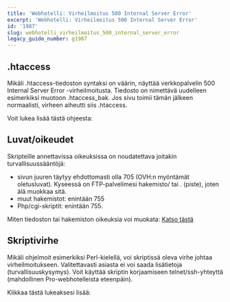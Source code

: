 ```yaml
---
title: 'Webhotelli: Virheilmoitus 500 Internal Server Error'
excerpt: 'Webhotelli: Virheilmoitus 500 Internal Server Error'
id: '1987'
slug: webhotelli_virheilmoitus_500_internal_server_error
legacy_guide_number: g1987
---
```



## .htaccess
Mikäli .htaccess-tiedoston syntaksi on väärin, näyttää verkkopalvelin 500 Internal Server Error -virheilmoitusta. Tiedosto on nimettävä uudelleen esimerkiksi muotoon .htaccess_bak. Jos sivu toimii tämän jälkeen normaalisti, virheen aiheutti siis .htaccess.

Voit lukea lisää tästä ohjeesta:
[]({legacy}1967)


## Luvat/oikeudet
Skripteille annettavissa oikeuksissa on noudatettava joitakin turvallisuussääntöjä:

- sivun juuren täytyy ehdottomasti olla 705 (OVH:n myöntämät oletusluvat). Kyseessä on FTP-palvelimesi hakemisto/ tai . (piste), joten älä muokkaa sitä.
- muut hakemistot: enintään 755
- Php/cgi-skriptit: enintään 755.


Miten tiedoston tai hakemiston oikeuksia voi muokata: [Katso tästä](https://docs.ovh.com/pages/releaseview.action?pageId=12225474)


## Skriptivirhe
Mikäli ohjelmoit esimerkiksi Perl-kielellä, voi skriptissä oleva virhe johtaa virheilmoitukseen. Valitettavasti asiasta ei voi saada lisätietoja (turvallisuuskysymys). Voit käyttää skriptin korjaamiseen telnet/ssh-yhteyttä (mahdollinen Pro-webhotelleista eteenpäin).

Klikkaa tästä lukeaksesi lisää:
[]({legacy}1962)

